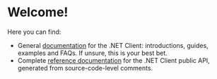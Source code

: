 # Welcome!

Here you can find:

* General [documentation](doc/index.md) for the .NET Client: introductions, guides, examples and FAQs. If unsure, this is your best bet.
* Complete [reference documentation](api/index.md) for the .NET Client public API, generated from source-code-level comments.
